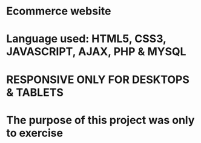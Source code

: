 # Ecommerce website 

# Language used: HTML5, CSS3, JAVASCRIPT, AJAX, PHP & MYSQL

# RESPONSIVE ONLY FOR DESKTOPS & TABLETS

# The purpose of this project was only to exercise